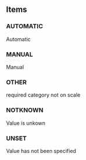 

<!-- end of short definition -->
## Items

### AUTOMATIC
Automatic

### MANUAL
Manual

### OTHER
required category not on scale

### NOTKNOWN
Value is unkown

### UNSET
Value has not been specified
